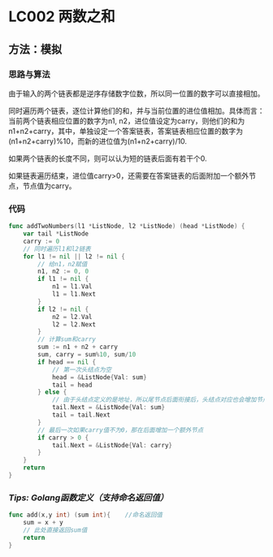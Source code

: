 # LC002 两数之和

## 方法：模拟

### 思路与算法

由于输入的两个链表都是逆序存储数字位数，所以同一位置的数字可以直接相加。

同时遍历两个链表，逐位计算他们的和，并与当前位置的进位值相加。具体而言：当前两个链表相应位置的数字为n1, n2，进位值设定为carry，则他们的和为n1+n2+carry，其中，单独设定一个答案链表，答案链表相应位置的数字为(n1+n2+carry)%10，而新的进位值为(n1+n2+carry)/10.

如果两个链表的长度不同，则可以认为短的链表后面有若干个0.

如果链表遍历结束，进位值carry>0，还需要在答案链表的后面附加一个额外节点，节点值为carry。

### 代码

```go
func addTwoNumbers(l1 *ListNode, l2 *ListNode) (head *ListNode) {
	var tail *ListNode
	carry := 0
	// 同时遍历l1和l2链表
	for l1 != nil || l2 != nil {
		// 给n1，n2赋值
		n1, n2 := 0, 0
		if l1 != nil {
			n1 = l1.Val
			l1 = l1.Next
		}
		if l2 != nil {
			n2 = l2.Val
			l2 = l2.Next
		}
		// 计算sum和carry
		sum := n1 + n2 + carry
		sum, carry = sum%10, sum/10
		if head == nil {
			// 第一次头结点为空
			head = &ListNode{Val: sum}
			tail = head
		} else {
			// 由于头结点定义的是地址，所以尾节点后面衔接后，头结点对应也会增加节点
			tail.Next = &ListNode{Val: sum}
			tail = tail.Next
		}
		// 最后一次如果carry值不为0，那在后面增加一个额外节点
		if carry > 0 {
			tail.Next = &ListNode{Val: carry}
		}
	}
	return
}
```



### *Tips: Golang函数定义（支持命名返回值）*

```go
func add(x,y int) (sum int){    //命名返回值
    sum = x + y
    // 此处直接返回sum值
    return
}
```

